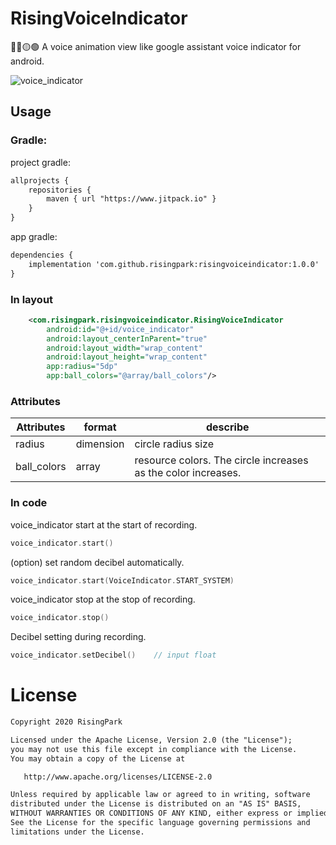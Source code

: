 # RisingVoiceIndicator

🔵🔴🟡🟢 A voice animation view like google assistant voice indicator for android.

![voice_indicator](https://user-images.githubusercontent.com/62924824/82965941-98acdb80-a004-11ea-9476-4bb8fab6fe80.gif)

## Usage

### Gradle:
project gradle:
```xml
allprojects {
    repositories {
        maven { url "https://www.jitpack.io" }
    }
}
```
app gradle:
```xml
dependencies {
    implementation 'com.github.risingpark:risingvoiceindicator:1.0.0'
}
```


### In layout
```xml
    <com.risingpark.risingvoiceindicator.RisingVoiceIndicator
        android:id="@+id/voice_indicator"
        android:layout_centerInParent="true"
        android:layout_width="wrap_content"
        android:layout_height="wrap_content"
        app:radius="5dp"
        app:ball_colors="@array/ball_colors"/>
```
### Attributes
|Attributes|format|describe
|---|---|---|
|radius|dimension| circle radius size
|ball_colors|array| resource colors. The circle increases as the color increases.

### In code

voice_indicator start at the start of recording.
```kotlin
voice_indicator.start()
```

(option) set random decibel automatically.
```kotlin
voice_indicator.start(VoiceIndicator.START_SYSTEM)
```

voice_indicator stop at the stop of recording.
```kotlin
voice_indicator.stop()
```

Decibel setting during recording.
```kotlin
voice_indicator.setDecibel()    // input float
```


# License
```xml
Copyright 2020 RisingPark

Licensed under the Apache License, Version 2.0 (the "License");
you may not use this file except in compliance with the License.
You may obtain a copy of the License at

   http://www.apache.org/licenses/LICENSE-2.0

Unless required by applicable law or agreed to in writing, software
distributed under the License is distributed on an "AS IS" BASIS,
WITHOUT WARRANTIES OR CONDITIONS OF ANY KIND, either express or implied.
See the License for the specific language governing permissions and
limitations under the License.
```
